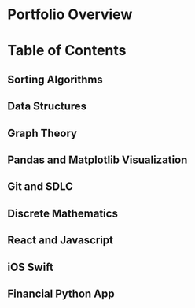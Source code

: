 # Portfolio Overview
<h1>Table of Contents</h1>
<h2>Sorting Algorithms</h2>
<h2>Data Structures</h2>
<h2>Graph Theory</h2>
<h2>Pandas and Matplotlib Visualization</h2>
<h2>Git and SDLC</h2>
<h2>Discrete Mathematics</h2>
<h2>React and Javascript</h2>
<h2>iOS Swift</h2>
<h2>Financial Python App</h2>
